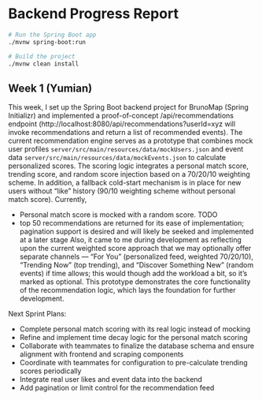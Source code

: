 # Backend Progress Report

```bash
# Run the Spring Boot app
./mvnw spring-boot:run

# Build the project
./mvnw clean install
```

## Week 1 (Yumian)

This week, I set up the Spring Boot backend project for BrunoMap (Spring Initializr) and implemented a proof-of-concept /api/recommendations endpoint (http://localhost:8080/api/recommendations?userId=xyz will invoke recommendations and return a list of recommended events). The current recommendation engine serves as a prototype that combines mock user profiles `server/src/main/resources/data/mockUsers.json` and event data `server/src/main/resources/data/mockEvents.json` to calculate personalized scores. The scoring logic integrates a personal match score, trending score, and random score injection based on a 70/20/10 weighting scheme. In addition, a fallback cold-start mechanism is in place for new users without “like” history (90/10 weighting scheme without personal match score). Currently,

- Personal match score is mocked with a random score. TODO
- top 50 recommendations are returned for its ease of implementation; pagination support is desired and will likely be seeked and implemented at a later stage
  Also, it came to me during development as reflecting upon the current weighted score approach that we may optionally offer separate channels — “For You” (personalized feed, weighted 70/20/10), “Trending Now” (top trending), and “Discover Something New” (random events) if time allows; this would though add the workload a bit, so it’s marked as optional.
  This prototype demonstrates the core functionality of the recommendation logic, which lays the foundation for further development.

Next Sprint Plans:

- Complete personal match scoring with its real logic instead of mocking
- Refine and implement time decay logic for the personal match scoring
- Collaborate with teammates to finalize the database schema and ensure alignment with frontend and scraping components
- Coordinate with teammates for configuration to pre-calculate trending scores periodically
- Integrate real user likes and event data into the backend
- Add pagination or limit control for the recommendation feed
